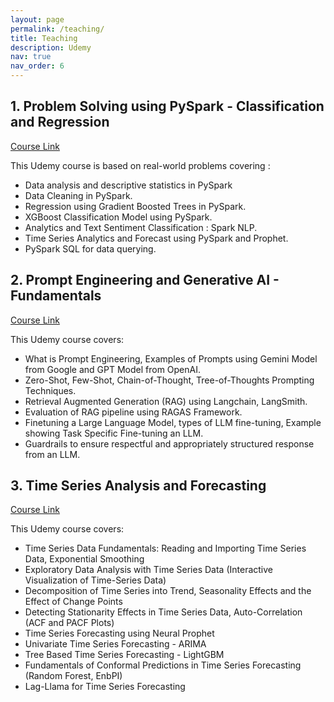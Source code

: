 ```yaml
---
layout: page
permalink: /teaching/
title: Teaching
description: Udemy
nav: true
nav_order: 6
---
```


## **1. Problem Solving using PySpark - Classification and Regression**

   [Course Link](https://www.udemy.com/course/problem-solving-using-pyspark-regression-classification/)

   This Udemy course is based on real-world problems covering :
   - Data analysis and descriptive statistics in PySpark
   - Data Cleaning in PySpark. 
   - Regression using Gradient Boosted Trees in PySpark.  
   - XGBoost Classification Model using PySpark.
   - Analytics and Text Sentiment Classification : Spark NLP.
   - Time Series Analytics and Forecast using PySpark and Prophet.
   - PySpark SQL for data querying.

## **2. Prompt Engineering and Generative AI - Fundamentals**

   [Course Link](https://www.udemy.com/course/prompt-engineering-and-generative-ai-fundamentals)

   This Udemy course covers:
   - What is Prompt Engineering, Examples of Prompts using Gemini Model from Google and GPT Model from OpenAI.
   - Zero-Shot, Few-Shot, Chain-of-Thought, Tree-of-Thoughts Prompting Techniques.
   - Retrieval Augmented Generation (RAG) using Langchain, LangSmith.
   - Evaluation of RAG pipeline using RAGAS Framework.
   - Finetuning a Large Language Model, types of LLM fine-tuning, Example showing Task Specific Fine-tuning an LLM.
   - Guardrails to ensure respectful and appropriately structured response from an LLM.


## **3. Time Series Analysis and Forecasting**

   [Course Link](https://www.udemy.com/course/time-series-analysisandforecastingusingpython/)

   This Udemy course covers:
   -  Time Series Data Fundamentals: Reading and Importing Time Series Data, Exponential Smoothing
   -  Exploratory Data Analysis with Time Series Data (Interactive Visualization of Time-Series Data)
   -  Decomposition of Time Series into Trend, Seasonality Effects and the Effect of Change Points
   -  Detecting Stationarity Effects in Time Series Data, Auto-Correlation (ACF and PACF Plots)
   -  Time Series Forecasting using Neural Prophet
   -  Univariate Time Series Forecasting - ARIMA
   -  Tree Based Time Series Forecasting - LightGBM
   -  Fundamentals of Conformal Predictions in Time Series Forecasting (Random Forest, EnbPI)
   -  Lag-Llama for Time Series Forecasting
